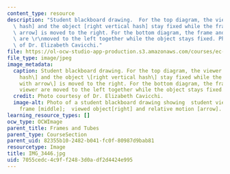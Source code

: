 ```yaml
---
content_type: resource
description: "Student blackboard drawing.  For the top diagram, the viewer [left vertical\
  \ hash] and the object [right vertical hash] stay fixed while the frame [hash with\
  \ arrow] is moved to the right. For the bottom diagram, the frame and the viewer\
  \ are \r\nmoved to the left together while the object stays fixed. Photo courtesy\
  \ of Dr. Elizabeth Cavicchi."
file: https://ol-ocw-studio-app-production.s3.amazonaws.com/courses/ec-050-recreate-experiments-from-history-inform-the-future-from-the-past-galileo-january-iap-2010/7055cedc4c9ff2483d0adf2d4424e995_IMG_3446.jpg
file_type: image/jpeg
image_metadata:
  caption: Student blackboard drawing. For the top diagram, the viewer \[left vertical
    hash\] and the object \[right vertical hash\] stay fixed while the frame \[hash
    with arrow\] is moved to the right. For the bottom diagram, the frame and the
    viewer are moved to the left together while the object stays fixed.
  credit: Photo courtesy of Dr. Elizabeth Cavicchi.
  image-alt: Photo of a student blackboard drawing showing  student viewer [left];
    frame [middle];  viewed object[right] and relative motion [arrow].
learning_resource_types: []
ocw_type: OCWImage
parent_title: Frames and Tubes
parent_type: CourseSection
parent_uid: 82355b10-2482-b041-fc0f-80987d9bab81
resourcetype: Image
title: IMG_3446.jpg
uid: 7055cedc-4c9f-f248-3d0a-df2d4424e995
---
```

